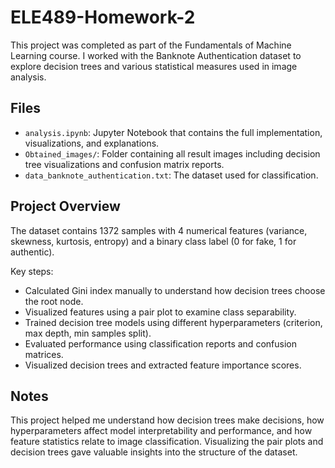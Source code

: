 # ELE489-Homework-2

This project was completed as part of the Fundamentals of Machine Learning course. I worked with the Banknote Authentication dataset to explore decision trees and various statistical measures used in image analysis.

## Files
- `analysis.ipynb`: Jupyter Notebook that contains the full implementation, visualizations, and explanations.
- `Obtained_images/`: Folder containing all result images including decision tree visualizations and confusion matrix reports.
- `data_banknote_authentication.txt`: The dataset used for classification.

## Project Overview
The dataset contains 1372 samples with 4 numerical features (variance, skewness, kurtosis, entropy) and a binary class label (0 for fake, 1 for authentic).

Key steps:
- Calculated Gini index manually to understand how decision trees choose the root node.
- Visualized features using a pair plot to examine class separability.
- Trained decision tree models using different hyperparameters (criterion, max depth, min samples split).
- Evaluated performance using classification reports and confusion matrices.
- Visualized decision trees and extracted feature importance scores.

## Notes
This project helped me understand how decision trees make decisions, how hyperparameters affect model interpretability and performance, and how feature statistics relate to image classification. Visualizing the pair plots and decision trees gave valuable insights into the structure of the dataset.
